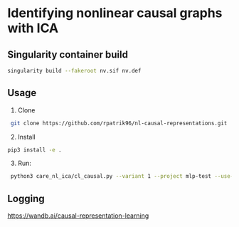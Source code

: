 # Identifying nonlinear causal graphs with ICA

## Singularity container build

```bash
singularity build --fakeroot nv.sif nv.def
```


## Usage 

1. Clone
```bash
 git clone https://github.com/rpatrik96/nl-causal-representations.git
```

2. Install
```bash
pip3 install -e .
```

3. Run:
```bash
 python3 care_nl_ica/cl_causal.py --variant 1 --project mlp-test --use-ar-mlp --use-wandb --use-dep-mat --n-steps 150001 --n 2 --notes "Description of the run"
```

## Logging
https://wandb.ai/causal-representation-learning